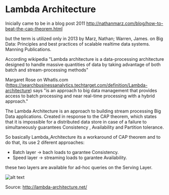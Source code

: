 # Lambda Architecture
Inicially came to be in a blog post 2011
http://nathanmarz.com/blog/how-to-beat-the-cap-theorem.html

but the term is utilized only in 2013 by  Marz, Nathan; Warren, James. on Big Data: Principles and best practices of scalable realtime data systems. Manning Publications.

According wikipedia "Lambda architecture is a data-processing architecture designed to handle massive quantities of data by taking advantage of both batch and stream-processing methods"

Margaret Rose on WhatIs.com (https://searchbusinessanalytics.techtarget.com/definition/Lambda-architecture) says "is an approach to big data management that provides access to batch processing and near real-time processing with a hybrid approach." 

The Lambda Architecture is an approach to building stream processing Big Data applications. Created in response to the CAP theorem, which states that it is impossible for a distributed data store in case of a failure to simultaneously guarantees Consistency , Availability and Partition tolerance.

So basically Lambda_Architecture its a workaround of CAP theorem and to do that, its use 2 diferent approaches:

- Batch layer -> bach loads to garantee Consistency.
- Speed layer -> streaming loads to garantee Availability.

these two layers are available for ad-hoc queries on the Serving Layer.


![alt text](http://lambda-architecture.net/img/la-overview_small.png)

Source: http://lambda-architecture.net/










